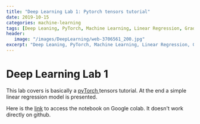 ```yaml
---
title: "Deep Learning Lab 1: Pytorch tensors tutorial"
date: 2019-10-15
categories: machine-learning
tags: [Deep Leaning, PyTorch, Machine Learning, Linear Regression, Gradient, Tensors]
header: 
   image: "/images/DeepLearning/web-3706561_200.jpg"
excerpt: "Deep Leaning, PyTorch, Machine Learning, Linear Regression, Gradient, Tensors"
---
```


# Deep Learning Lab 1
This lab covers is basically a <a href="https://pytorch.org/">pyTorch </a> tensors tutorial. At the end a simple linear regression model is presented. 

Here is the <a href="https://colab.research.google.com/drive/1T6x-ToztavZ1DJf5FBFDQQA54rm6xo6q">link</a> to access the notebook on Google colab. It doesn't work directly on github. 





